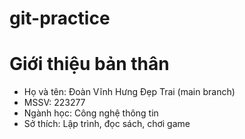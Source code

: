 # git-practice

# Giới thiệu bản thân

- Họ và tên: Đoàn Vĩnh Hưng Đẹp Trai (main branch)
- MSSV: 223277
- Ngành học: Công nghệ thông tin
- Sở thích: Lập trình, đọc sách, chơi game
